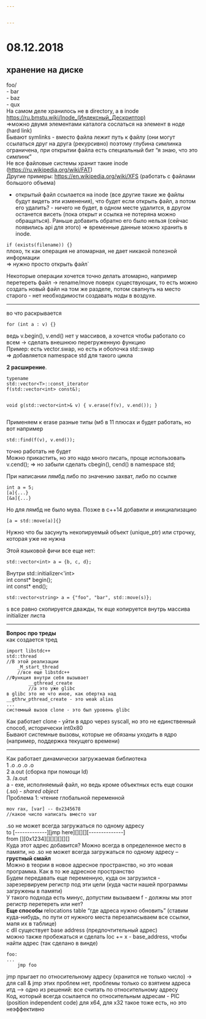 ```yaml
---


---
```


<h1 id="section">08.12.2018</h1>
<h2 id="хранение-на-диске">хранение на диске</h2>
<p>foo/<br>
- bar<br>
- baz<br>
- qux<br>
На самом деле хранилось не в directory, а в inode <a href="https://ru.bmstu.wiki/Inode_(%D0%98%D0%BD%D0%B4%D0%B5%D0%BA%D1%81%D0%BD%D1%8B%D0%B9_%D0%94%D0%B5%D1%81%D0%BA%D1%80%D0%B8%D0%BF%D1%82%D0%BE%D1%80)">https://ru.bmstu.wiki/Inode_(Индексный_Дескриптор)</a><br>
=&gt;можно двумя элементами каталога сослаться на элемент в ноде (hard link)<br>
Бывают symlinks - вместо файла лежит путь к файлу (они могут ссылаться друг на друга (рекурсивно) поэтому глубина симлинка ограничена, при открытии файла есть специальный бит “я знаю, что это симлинк”<br>
Не все файловые системы хранит такие inode (<a href="https://ru.wikipedia.org/wiki/FAT">https://ru.wikipedia.org/wiki/FAT</a>)<br>
Другие примеры: <a href="https://en.wikipedia.org/wiki/XFS">https://en.wikipedia.org/wiki/XFS</a> (работать с файлами большого объема)</p>
<ul>
<li>открытый файл ссылается на inode (все другие такие же файлы будут видеть эти изменения), что будет если открыть файл, а потом его удалить? - ничего не будет, в одном месте удалится, в другом останется висеть (пока открыт и ссылка не потеряна можно обращаться). Раньше добавить обратно его было нельзя (сейчас появились api для этого) =&gt; временные данные можно хранить в inode.</li>
</ul>
<p><code>if (exists(filename)) {}</code><br>
плохо, тк как операция не атомарная, не дает никакой полезной информации<br>
=&gt; нужно просто открыть файл`</p>
<p>Некоторые операции хочется точно делать атомарно, например перетереть файл -&gt; rename/move поверх существующих, то есть можно создать новый файл на том же разделе, потом свапнуть на место старого - нет необходимости создавать ноды в воздухе.</p>
<hr>
<p>во что раскрывается</p>
<pre><code>for (int a : v) {}
</code></pre>
<p>ведь v.begin(), v.end() нет у массивов, а хочется чтобы работало со всем -&gt; сделать внешнюю перегруженную функцию<br>
Пример: есть vector.swap, но есть и оболочка std::swap<br>
=&gt; добавляется namespace std для такого цикла</p>
<p><strong>2 расширение</strong>.</p>
<pre><code>typename
std::vector&lt;T&gt;::const_iterator
f(std::vector&lt;int&gt; const&amp;);

void g(std::vector&lt;int&gt;&amp; v) {
    v.erase(f(v), v.end());
}
</code></pre>
<p>Применяем к erase разные типы (мб в 11 плюсах и будет работать, но вот например</p>
<pre><code>std::find(f(v), v.end());
</code></pre>
<p>точно работать не будет<br>
Можно прикастить, но это надо много писать, проще использовать v.cend(); =&gt; но забыли сделать cbegin(), cend() в namespace std;</p>
<p>При написании лямбд либо по значению захват, либо по ссылке</p>
<pre><code>int a = 5;
[a]{...}
[&amp;a]{...}
</code></pre>
<p>Но для лямбд не было мува. Позже в c++14 добавили и инициализацию</p>
<pre><code>[a = std::move(a)]{}
</code></pre>
<p>Нужно что бы засунуть некопируемый объект (unique_ptr) или строчку, которая уже не нужна</p>
<p>Этой языковой фичи все еще нет:</p>
<pre><code>std::vector&lt;int&gt; a = {b, c, d};
</code></pre>
<p>Внутри std::initializer&lt;'int&gt;<br>
int const* begin();<br>
int const* end();</p>
<pre><code>std::vector&lt;string&gt; a = {"foo", "bar", std::move(s)};
</code></pre>
<p>s все равно скопируется дважды, тк еще копируется внутрь массива initializer листа</p>
<hr>
<p><strong>Вопрос про треды</strong><br>
как создается тред</p>
<pre><code>import libstdc++
std::thread
//В этой реализации
    _M_start_thread
    //все еще libstdc++
//Функция внутри себя вызывает
		__gthread_create
		//а это уже glibc
в glibc это не что иное, как обертка над
__gthrw_pthread_create - это weak alias
...
системный вызов clone - это был уровень glibc
</code></pre>
<p>Как работает clone - уйти в ядро через syscall, но это не единственный способ, исторически int0x80<br>
Бывают системные вызовы, которые не обязаны уходить в ядро (например, поддержка текущего времени)</p>
<hr>
<p>Как работает динамически загружаемая библиотека<br>
1 .o .o .o .o<br>
2 a.out (сборка при помощи ld)<br>
3. /a.out<br>
a - exe, исполняемый файл, но ведь кроме объектных есть еще сошки (.so) - <em>shared object</em><br>
Проблема 1: чтение глобальной переменной</p>
<pre><code>mov rax, [var] -- 0x2345678
//какое число написать вместо var
</code></pre>
<p>.so не может всегда загружаться по одному адресу<br>
to [-------------][jmp here][][][][--------------]<br>
from [][0x1234][][][][][][]<br>
Куда этот адрес добавится? Можно всегда в определенное место в памяти, но .so не может всегда загружаться по одному адресу – <strong>грустный смайл</strong><br>
Можно в теории в новое адресное пространство, но это новая программа. Как в то же адресное пространство<br>
Будем передавать еще переменную, куда он загрузился - зарезервируем регистр под эти цели (куда части нашей программы загружены в памяти)<br>
У такого подхода есть минус, допустим вызываем f - должны мы этот регистр перетереть или нет?<br>
<strong>Еще способы</strong> relocations table “где адреса нужно обновить” (ставим куда-нибудь, по пути от нужного места перезаписываем все ссылки, мапя их в таблице)<br>
с dll существует base address (предпочтительный адрес)<br>
можно также пробежаться и сделать  loc += x - base_address, чтобы найти адрес (так сделано в винде)</p>
<pre><code>foo:
...
    jmp foo
</code></pre>
<p>jmp прыгает по относительному адресу (хранится не только число) -&gt; для call &amp; jmp этих проблем нет, проблемы только со взятием адреса итд --&gt; одно из решений: все считать по относительному адресу<br>
Код, который всегда ссылается по относительным адресам - PIC (position independent code) для x64, для x32 такое тоже есть, но это неэффективно</p>

